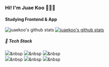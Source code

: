 <h3>Hi! I'm Juae Koo 🙋🏻‍♀️</h3>

<h4>Studying Frontend & App</h4>

![juaekoo's github stats](https://github-readme-stats.vercel.app/api?username=juaekoo&show_icons=true&theme=algolia)
[![juaekoo's github stats](https://github-readme-stats.vercel.app/api/top-langs/?username=juaekoo&show_icons=true&hide_border=false&title_color=004386&icon_color=004386&layout=compact)](https://github.com/juaekoo)

##### 📌 ️Tech Stack
<img src="https://img.shields.io/badge/Javascript-ffb13b?style=flat-square&logo=javascript&logoColor=white"/></a>&nbsp 
<img src="https://img.shields.io/badge/css3-%231572B6.svg?style=for-the-badge&logo=css3&logoColor=white"/></a>&nbsp
<img src="https://img.shields.io/badge/html5-%23E34F26.svg?style=for-the-badge&logo=html5&logoColor=white"/></a>&nbsp
<br />
<img src="https://img.shields.io/badge/Java-007396?style=flat-square&logo=Java&logoColor=white"/></a>&nbsp 
<img src="https://img.shields.io/badge/react-61DAFB.svg?style=for-the-badge&logo=react&logoColor=white"/></a>&nbsp
<img src="https://img.shields.io/badge/MySQL-4479A1.svg?style=for-the-badge&logo=react&logoColor=white"/></a>&nbsp


<!--
**juaekoo/juaekoo** is a ✨ _special_ ✨ repository because its `README.md` (this file) appears on your GitHub profile.

Here are some ideas to get you started:

- 🔭 I’m currently working on ...
- 🌱 I’m currently learning ...
- 👯 I’m looking to collaborate on ...
- 🤔 I’m looking for help with ...
- 💬 Ask me about ...
- 📫 How to reach me: ...
- 😄 Pronouns: ...
- ⚡ Fun fact: ...
-->
